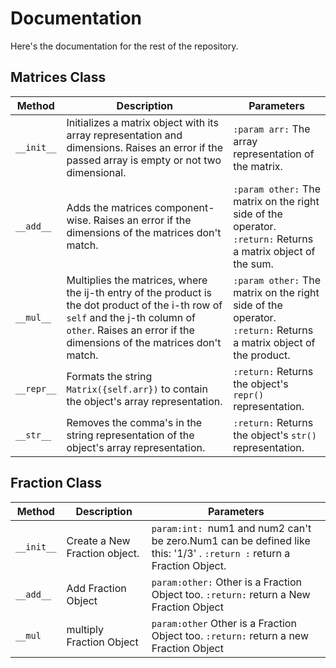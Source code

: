 # Documentation
Here's the documentation for the rest of the repository.

## Matrices Class
| Method | Description | Parameters |
|--------|-------------|------------|
| `__init__` | Initializes a matrix object with its array representation and dimensions. Raises an error if the passed array is empty or not two dimensional. | `:param arr:` The array representation of the matrix. |
| `__add__`  | Adds the matrices component-wise. Raises an error if the dimensions of the matrices don't match. | `:param other:` The matrix on the right side of the operator. </br> `:return:` Returns a matrix object of the sum. |
| `__mul__`  | Multiplies the matrices, where the ij-th entry of the product is the dot product of the i-th row of `self` and the j-th column of `other`. Raises an error if the dimensions of the matrices don't match. | `:param other:` The matrix on the right side of the operator. </br> `:return:` Returns a matrix object of the product. |
| `__repr__` | Formats the string `Matrix({self.arr})` to contain the object's array representation. | `:return:` Returns the object's `repr()` representation. |
| `__str__`  | Removes the comma's in the string representation of the object's array representation. | `:return:` Returns the object's `str()` representation. |

## Fraction Class
| Method | Description |  Parameters |
|--------|-------------|------------|
| `__init__` | Create a New Fraction object. | `param:int: `num1 and num2 can't be zero.Num1 can be defined like this: '1/3' . `:return :` return a Fraction Object. |
| `__add__` | Add Fraction Object | `param:other:`  Other is a Fraction Object too. `:return:` return a New Fraction Object |
| `__mul` | multiply Fraction Object | `param:other` Other is a Fraction Object too. `:return:` return a new Fraction Object |
